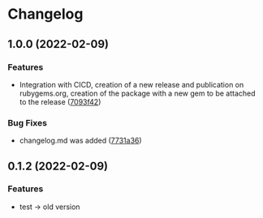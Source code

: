 # Changelog

## 1.0.0 (2022-02-09)


### Features

* Integration with CICD, creation of a new release and publication on rubygems.org, creation of the package with a new gem to be attached to the release ([7093f42](https://github.com/pigi-spm/fluent-plugin-mattermost/commit/7093f428a21c2d3946115bef26eeeec174316979))


### Bug Fixes

* changelog.md was added ([7731a36](https://github.com/pigi-spm/fluent-plugin-mattermost/commit/7731a36ae27e4bb91b9b769b912af68210586249))

## 0.1.2 (2022-02-09)


### Features

* test -> old version
